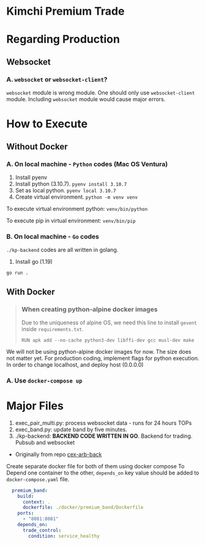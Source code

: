 # Kimchi Premium Trade

# Regarding Production

## Websocket

### A. `websocket` or `websocket-client`?

`websocket` module is wrong module. One should only use `websocket-client` module. 
Including `websocket` module would cause major errors.

# How to Execute

## Without Docker

### A. On local machine - `Python` codes (Mac OS Ventura)

1. Install pyenv
2. Install python (3.10.7). `pyenv install 3.10.7`
3. Set as local python. `pyenv local 3.10.7`
4. Create virtual environment.  `python -m venv venv`

To execute virtual environment python:  `venv/bin/python`

To execute pip in virtual environment:  `venv/bin/pip`

### B. On local machine - `Go` codes

`./kp-backend` codes are all written in golang. 

1. Install go (1.19)

```
go run .
```

## With Docker

>### When creating python-alpine docker images
>Due to the uniqueness of alpine OS, we need this line to install `gevent` inside `requirements.txt`.
>```
>RUN apk add --no-cache python3-dev libffi-dev gcc musl-dev make
>```

We will not be using python-alpine docker images for now. The size does not matter yet.
For production coding, implement flags for python execution. In order to change localhost, and deploy host (0.0.0.0)

### A. Use `docker-compose up`

# Major Files

1. exec_pair_multi.py: process websocket data - runs for 24 hours TOPs
2. exec_band.py: update band by five minutes. 
3. ./kp-backend: **BACKEND CODE WRITTEN IN GO**. Backend for trading. Pubsub and websocket
  - Originally from repo [cex-arb-back](https://github.com/SKKUGoon/cex-arb-back)

Create separate docker file for both of them using docker compose
To Depend one container to the other, `depends_on` key value should be added to `docker-compose.yaml` file.

```yaml
  premium_band:
    build: 
      context: .
      dockerfile: ./docker/premium_band/Dockerfile
    ports: 
      - "8081:8081"
    depends_on:
      trade_control:
        condition: service_healthy
```